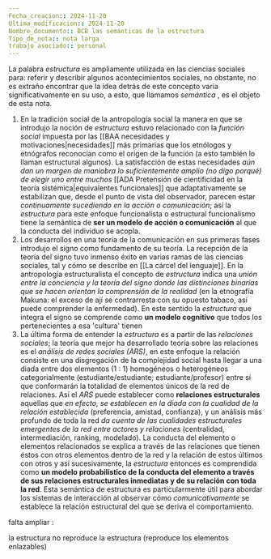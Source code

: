 ```yaml
---
Fecha_creacion:: 2024-11-20
Ultima_modificacion:: 2024-11-20
Nombre_documento:: BCB las semánticas de la estructura
Tipo_de_nota:: nota larga 
trabajo asociado:: personal
---
```


La palabra *estructura* es ampliamente utilizada en las ciencias sociales para: referir y describir algunos acontecimientos sociales, no obstante, no es extraño encontrar que la idea detrás de este concepto varía significativamente en su uso, a esto, que llamamos *semántica* , es el objeto de esta nota. 

1) En la tradición social de la antropología social la manera en que se introdujo la noción de *estructura* estuvo relacionado con la *función social* impuesta por las [[BAA necesidades y motivaciones|necesidades]] más primarias que los etnólogos y etnógrafos reconocían como el origen de la función (a esto también lo llaman estructural algunos).  La satisfacción de estas necesidades *aún dan un margen de maniobra lo suficientemente amplio (no digo porqué) de elegir uno entre muchos* [[ADA Pretensión de cientificidad en la teoría sistémica|equivalentes funcionales]] que adaptativamente se estabilizan que, desde el punto de vista del observador, parecen estar *continuamente sucediendo en la acción o comunicación*; así la *estructura* para este enfoque funcionalista o estructural funcionalismo tiene la semántica de **ser un modelo de acción o comunicación** al que la conducta del individuo se acopla.
2) Los desarrollos en una teoría de la comunicación en sus primeras fases introdujo el signo como fundamento de su teoría. La recepción de la teoría del signo tuvo inmenso éxito en varias ramas de las ciencias sociales, tal y cómo se describe en [[La cárcel del lenguaje]]. En la antropología estructuralista el concepto de *estructura*  indica una *unión entre la conciencia y la teoría del signo donde las distinciones binarias que se hacen orientan la comprensión de la realidad* (en la etnografía Makuna: el exceso de ají se contrarresta con su opuesto tabaco, así puede comprender la enfermedad). En este sentido la *estructura* que integra el signo se comprende como **un modelo cognitivo** que todos los pertenecientes a esa 'cultura' tienen
3) La última forma de entender la *estructura*  es a partir de las *relaciones sociales*; la teoría que mejor ha desarrollado teoría sobre las relaciones es el *análisis de redes sociales (ARS)*, en este enfoque la relación consiste en una disgregación de la complejidad social hasta llegar a una diada entre dos elementos (1 : 1) homogéneos o heterogéneos categorialmente (estudiante/estudiante; estudiante/profesor) entre sí que conformarán la totalidad de elementos únicos de la red de relaciones. Así el *ARS* puede establecer como **relaciones estructurales** aquellas que *en efecto, se establecen en la diada con la cualidad de la relación establecida* (preferencia, amistad, confianza), y un análisis más profundo de toda la red *da cuenta de las cualidades estructurales emergentes de la  red entre actores y relaciones* (centralidad, intermediación, ranking, modelado). La conducta del elemento o elementos relacionados se explica  a través de las relaciones que tienen éstos con otros elementos dentro de la red y la relación de estos últimos con otros y así sucesivamente, la *estructura* entonces es comprendida como **un modelo probabilístico de la conducta del elemento a través de sus relaciones estructurales inmediatas y de su relación con toda la red**. Esta semántica de estructura es particularmente útil para abordar los sistemas de interacción al observar cómo *comunicativamente* se establece la relación estructural del que se deriva el comportamiento.         


falta ampliar : 

la estructura no reproduce la estructura (reproduce los elementos enlazables) 
